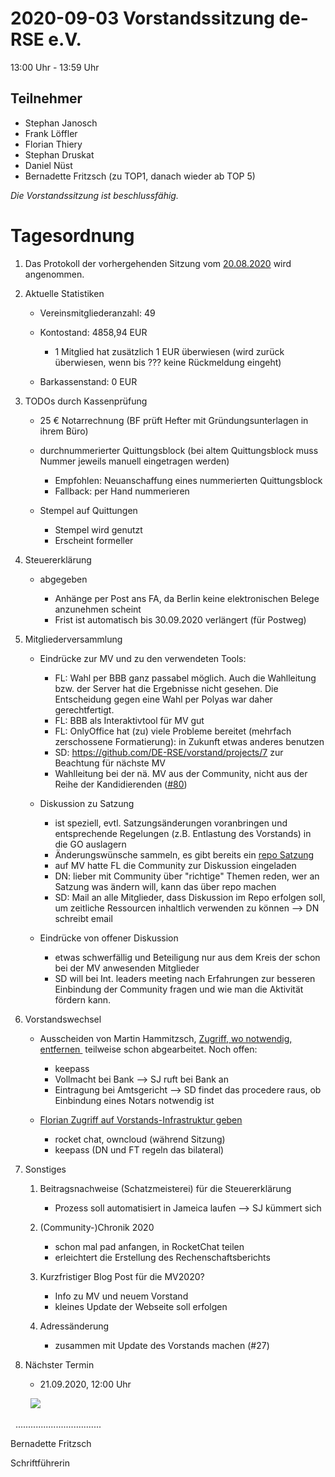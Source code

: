 2020-09-03 Vorstandssitzung de-RSE e.V.
=======================================

13:00 Uhr - 13:59 Uhr

Teilnehmer
----------

-	Stephan Janosch
-   Frank Löffler
-   Florian Thiery
-   Stephan Druskat
-   Daniel Nüst
-   Bernadette Fritzsch (zu TOP1, danach wieder ab TOP 5)

*Die Vorstandssitzung ist beschlussfähig.*

Tagesordnung
============

1.  Das Protokoll der vorhergehenden Sitzung vom
    [20.08.2020](https://github.com/DE-RSE/protokolle/blob/master/Vorstandssitzungen/Protokoll-Vorstand-deRSE-2020-08-20.md)
    wird angenommen.

2.  Aktuelle Statistiken

    -   Vereinsmitgliederanzahl: 49

    -   Kontostand: 4858,94 EUR

        -   1 Mitglied hat zusätzlich 1 EUR überwiesen (wird zurück überwiesen,
            wenn bis ??? keine Rückmeldung eingeht)

    -   Barkassenstand: 0 EUR

3.  TODOs durch Kassenprüfung

    -   25 € Notarrechnung (BF prüft Hefter mit Gründungsunterlagen in ihrem
        Büro)

    -   durchnummerierter Quittungsblock (bei altem Quittungsblock muss Nummer
        jeweils manuell eingetragen werden)

        -   Empfohlen: Neuanschaffung eines nummerierten Quittungsblock
        -   Fallback: per Hand nummerieren

    -   Stempel auf Quittungen

        -   Stempel wird genutzt
        -   Erscheint formeller

4.  Steuererklärung

    -   abgegeben

        -   Anhänge per Post ans FA, da Berlin keine elektronischen Belege
            anzunehmen scheint
        -   Frist ist automatisch bis 30.09.2020 verlängert (für Postweg)

5.  Mitgliederversammlung

    -   Eindrücke zur MV und zu den verwendeten Tools:

        -   FL: Wahl per BBB ganz passabel möglich. Auch die Wahlleitung bzw.
            der Server hat die Ergebnisse nicht gesehen. Die Entscheidung gegen
            eine Wahl per Polyas war daher gerechtfertigt.
        -   FL: BBB als Interaktivtool für MV gut
        -   FL: OnlyOffice hat (zu) viele Probleme bereitet (mehrfach
            zerschossene Formatierung): in Zukunft etwas anderes benutzen
        -   SD: https://github.com/DE-RSE/vorstand/projects/7 zur Beachtung für
            nächste MV
        -   Wahlleitung bei der nä. MV aus der Community, nicht aus der Reihe
            der Kandidierenden
            ([\#80](https://github.com/DE-RSE/vorstand/issues/80))

    -   Diskussion zu Satzung

        -   ist speziell, evtl. Satzungsänderungen voranbringen und
            entsprechende Regelungen (z.B. Entlastung des Vorstands) in die GO
            auslagern
        -   Änderungswünsche sammeln, es gibt bereits ein [repo
            Satzung](https://github.com/DE-RSE/satzung/issues)
        -   auf MV hatte FL die Community zur Diskussion eingeladen
        -   DN: lieber mit Community über "richtige" Themen reden, wer an
            Satzung was ändern will, kann das über repo machen
        -   SD: Mail an alle Mitglieder, dass Diskussion im Repo erfolgen soll,
            um zeitliche Ressourcen inhaltlich verwenden zu können --\> DN
            schreibt email

    -   Eindrücke von offener Diskussion

        -   etwas schwerfällig und Beteiligung nur aus dem Kreis der schon bei
            der MV anwesenden Mitglieder
        -   SD will bei Int. leaders meeting nach Erfahrungen zur besseren
            Einbindung der Community fragen und wie man die Aktivität fördern
            kann.

6.  Vorstandswechsel

    -   Ausscheiden von Martin Hammitzsch, [Zugriff, wo notwendig, entfernen
        ​](https://github.com/DE-RSE/vorstand/issues/79) teilweise schon
        abgearbeitet. Noch offen:

        -   keepass
        -   Vollmacht bei Bank --\> SJ ruft bei Bank an
        -   Eintragung bei Amtsgericht --\> SD findet das procedere raus, ob
            Einbindung eines Notars notwendig ist

    -   [Florian Zugriff auf Vorstands-Infrastruktur
        geben](https://github.com/DE-RSE/vorstand/issues/78)

        -   rocket chat, owncloud (während Sitzung)
        -   keepass (DN und FT regeln das bilateral)

7.  Sonstiges

    1.  Beitragsnachweise (Schatzmeisterei) für die Steuererklärung

        -   Prozess soll automatisiert in Jameica laufen --\> SJ kümmert sich

    2.  (Community-)Chronik 2020

        -   schon mal pad anfangen, in RocketChat teilen
		- 	erleichtert die Erstellung des Rechenschaftsberichts

    3.  Kurzfristiger Blog Post für die MV2020?

        -   Info zu MV und neuem Vorstand
        -   kleines Update der Webseite soll erfolgen

    4.  Adressänderung

        -   zusammen mit Update des Vorstands machen (\#27)

8.  Nächster Termin

    -   21.09.2020, 12:00 Uhr

 
     
![](spacer.jpg)

 
..................................

Bernadette Fritzsch

Schriftführerin
